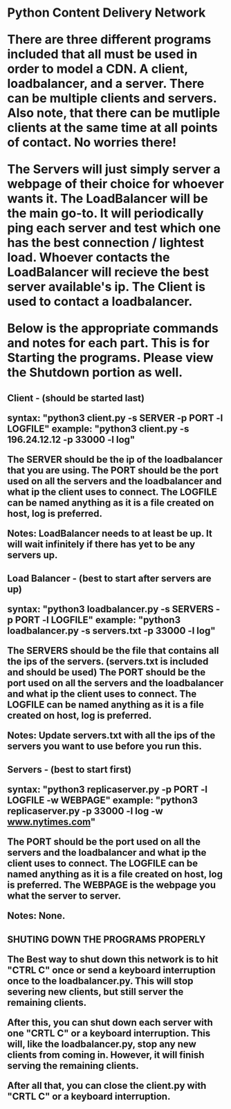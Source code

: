 <h1>Python Content Delivery Network


There are three different programs included that all must be used in order to model a CDN.
A **client**, **loadbalancer**, and a **server**. There can be multiple clients and servers. Also note,
that there can be mutliple clients at the same time at all points of contact. No worries there!

The **Servers** will just simply server a webpage of their choice for whoever wants it.
The **LoadBalancer** will be the main go-to. It will periodically ping each server and test which
one has the best connection / lightest load. Whoever contacts the LoadBalancer will recieve
the best server available's ip.
The **Client** is used to contact a loadbalancer.

Below is the appropriate commands and notes for each part.
This is for Starting the programs. Please view the Shutdown portion as well.



<h2>Client - (should be started last)
  
  syntax:  "python3 client.py -s SERVER -p PORT -l LOGFILE"
  example: "python3 client.py -s 196.24.12.12 -p 33000 -l log"

  The SERVER should be the ip of the loadbalancer that you are using.
  The PORT should be the port used on all the servers and the loadbalancer and what ip the client uses to connect.
  The LOGFILE can be named anything as it is a file created on host, log is preferred.

  Notes: LoadBalancer needs to at least be up. It will wait infinitely if
  there has yet to be any servers up.


<h2>Load Balancer - (best to start after servers are up)
  
  syntax:  "python3 loadbalancer.py -s SERVERS -p PORT -l LOGFILE"
  example: "python3 loadbalancer.py -s servers.txt -p 33000 -l log"

  The SERVERS should be the file that contains all the ips of the servers.
  (servers.txt is included and should be used)
  The PORT should be the port used on all the servers and the loadbalancer and what ip the client uses to connect.
  The LOGFILE can be named anything as it is a file created on host, log is preferred.

  Notes: Update servers.txt with all the ips of the servers you want to use before you run this.


<h2>Servers - (best to start first)
  
  syntax:  "python3 replicaserver.py -p PORT -l LOGFILE -w WEBPAGE"
  example: "python3 replicaserver.py -p 33000 -l log -w www.nytimes.com"

  The PORT should be the port used on all the servers and the loadbalancer and what ip the client uses to connect.
  The LOGFILE can be named anything as it is a file created on host, log is preferred.
  The WEBPAGE is the webpage you what the server to server.

  Notes: None.




<h2>SHUTING DOWN THE PROGRAMS PROPERLY
  
The Best way to shut down this network is to hit "CTRL C" once or send a keyboard interruption once
to the loadbalancer.py. This will stop severing new clients, but still server the remaining clients.

After this, you can shut down each server with one "CRTL C" or a keyboard interruption. This will, like the
loadbalancer.py, stop any new clients from coming in. However, it will finish serving the remaining clients.

After all that, you can close the client.py with "CRTL C" or a keyboard interruption.




